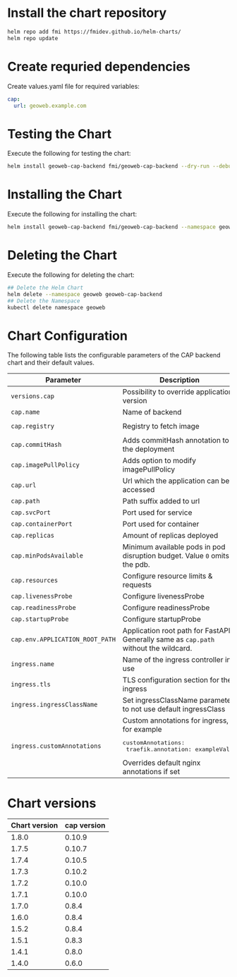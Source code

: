 # Install the chart repository

```bash
helm repo add fmi https://fmidev.github.io/helm-charts/
helm repo update
```

# Create requried dependencies

Create values.yaml file for required variables:
```yaml
cap:
  url: geoweb.example.com
```

# Testing the Chart
Execute the following for testing the chart:

```bash
helm install geoweb-cap-backend fmi/geoweb-cap-backend --dry-run --debug --namespace geoweb --values=./values.yaml
```

# Installing the Chart

Execute the following for installing the chart:

```bash
helm install geoweb-cap-backend fmi/geoweb-cap-backend --namespace geoweb --values=./values.yaml
```

# Deleting the Chart
Execute the following for deleting the chart:

```bash
## Delete the Helm Chart
helm delete --namespace geoweb geoweb-cap-backend
## Delete the Namespace
kubectl delete namespace geoweb
```

# Chart Configuration
The following table lists the configurable parameters of the CAP backend chart and their default values.

| Parameter | Description | Default |
| - | - | - |
| `versions.cap` | Possibility to override application version | |
| `cap.name` | Name of backend | `cap` |
| `cap.registry` | Registry to fetch image | `registry.gitlab.com/opengeoweb/backend-services/cap-backend/cap-backend` |
| `cap.commitHash` | Adds commitHash annotation to the deployment | |
| `cap.imagePullPolicy` | Adds option to modify imagePullPolicy | |
| `cap.url` | Url which the application can be accessed | |
| `cap.path` | Path suffix added to url | `/cap/(.*)` |
| `cap.svcPort` | Port used for service | `80` |
| `cap.containerPort` | Port used for container | `8080` |
| `cap.replicas` | Amount of replicas deployed | `1` |
| `cap.minPodsAvailable` | Minimum available pods in pod disruption budget. Value `0` omits the pdb. | `0` |
| `cap.resources` | Configure resource limits & requests | see defaults from `values.yaml` |
| `cap.livenessProbe` | Configure livenessProbe | see defaults from `values.yaml` |
| `cap.readinessProbe` | Configure readinessProbe | see defaults from `values.yaml` |
| `cap.startupProbe` | Configure startupProbe | see defaults from `values.yaml` |
| `cap.env.APPLICATION_ROOT_PATH` | Application root path for FastAPI. Generally same as `cap.path` without the wildcard. | `/cap`
| `ingress.name` | Name of the ingress controller in use | `nginx-ingress-controller` |
| `ingress.tls` | TLS configuration section for the ingress | |
| `ingress.ingressClassName` | Set ingressClassName parameter to not use default ingressClass | `nginx` |
| `ingress.customAnnotations` | Custom annotations for ingress, for example <pre>customAnnotations:<br>  traefik.annotation: exampleValue</pre> Overrides default nginx annotations if set | |

# Chart versions

| Chart version | cap version |
|---------------|-------------|
| 1.8.0         | 0.10.9      |
| 1.7.5         | 0.10.7      |
| 1.7.4         | 0.10.5      |
| 1.7.3         | 0.10.2      |
| 1.7.2         | 0.10.0      |
| 1.7.1         | 0.10.0      |
| 1.7.0         | 0.8.4       |
| 1.6.0         | 0.8.4       |
| 1.5.2         | 0.8.4       |
| 1.5.1         | 0.8.3       |
| 1.4.1         | 0.8.0       |
| 1.4.0         | 0.6.0       |

